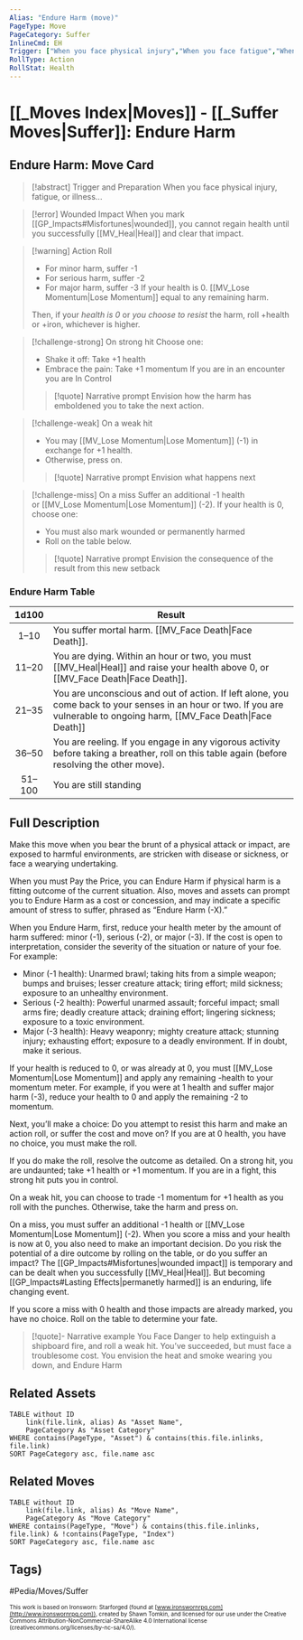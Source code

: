 ```yaml
---
Alias: "Endure Harm (move)"
PageType: Move
PageCategory: Suffer
InlineCmd: EH
Trigger: ["When you face physical injury","When you face fatigue","When you face illness"]
RollType: Action
RollStat: Health
---
```

# [[_Moves Index|Moves]] - [[_Suffer Moves|Suffer]]: Endure Harm

## Endure Harm: Move Card
>[!abstract]  Trigger and Preparation
>When you face physical injury, fatigue, or illness...

> [!error] Wounded Impact
> When you mark [[GP_Impacts#Misfortunes|wounded]], you cannot regain health until you successfully [[MV_Heal|Heal]] and clear that impact.

> [!warning] Action Roll
>-  For minor harm, suffer -1
>- For serious harm, suffer -2
>- For major harm, suffer -3
> If your health is 0. [[MV_Lose Momentum|Lose Momentum]] equal to any remaining harm.
> 
> Then, if your *health is 0* or *you choose to resist* the harm, roll +health or +iron, whichever is higher.

> [!challenge-strong] On strong hit
> Choose one:
>- Shake it off: Take +1 health
>- Embrace the pain: Take +1 momentum
>If you are in an encounter you are In Control
> > [!quote] Narrative prompt
> > Envision how the harm has emboldened you to take the next action.

> [!challenge-weak] On a weak hit
>-  You may [[MV_Lose Momentum|Lose Momentum]] (-1) in exchange for +1 health. 
>-  Otherwise, press on.
> > [!quote] Narrative prompt
> > Envision what happens next

> [!challenge-miss] On a miss
>  Suffer an additional -1 health or [[MV_Lose Momentum|Lose Momentum]] (-2). 
>  If your health is 0, choose one:
>- You must also mark wounded or permanently harmed
>- Roll on the table below.
> 
> > [!quote] Narrative prompt
> > Envision the consequence of the result from this new setback

### Endure Harm Table
| 1d100 | Result |
| :---: | --- |
| 1–10 | You suffer mortal harm. [[MV_Face Death\|Face Death]]. |
| 11–20 | You are dying. Within an hour or two, you must [[MV_Heal\|Heal]] and raise your health above 0, or [[MV_Face Death\|Face Death]]. |
| 21–35 | You are unconscious and out of action. If left alone, you come back to your senses in an hour or two. If you are vulnerable to ongoing harm, [[MV_Face Death\|Face Death]] |
| 36–50 | You are reeling. If you engage in any vigorous activity before taking a breather, roll on this table again (before resolving the other move). |
| 51–100 | You are still standing |

## Full Description
Make this move when you bear the brunt of a physical attack or impact, are exposed to harmful environments, are stricken with disease or sickness, or face a wearying undertaking. 

When you must Pay the Price, you can Endure Harm if physical harm is a fitting outcome of the current situation. Also, moves and assets can prompt you to Endure Harm as a cost or concession, and may indicate a specific amount of stress to suffer, phrased as “Endure Harm (-X).” 

When you Endure Harm, first, reduce your health meter by the amount of harm suffered: minor (-1), serious (-2), or major (-3). If the cost is open to interpretation, consider the severity of the situation or nature of your foe. For example: 
- Minor (-1 health): Unarmed brawl; taking hits from a simple weapon; bumps and bruises; lesser creature attack; tiring effort; mild sickness; exposure to an unhealthy environment. 
- Serious (-2 health): Powerful unarmed assault; forceful impact; small arms fire; deadly creature attack; draining effort; lingering sickness; exposure to a toxic environment. 
- Major (-3 health): Heavy weaponry; mighty creature attack; stunning injury; exhausting effort; exposure to a deadly environment. 
If in doubt, make it serious. 

If your health is reduced to 0, or was already at 0, you must [[MV_Lose Momentum|Lose Momentum]] and apply any remaining -health to your momentum meter. For example, if you were at 1 health and suffer major harm (-3), reduce your health to 0 and apply the remaining -2 to momentum. 

Next, you’ll make a choice: Do you attempt to resist this harm and make an action roll, or suffer the cost and move on? If you are at 0 health, you have no choice, you must make the roll. 

If you do make the roll, resolve the outcome as detailed. 
On a strong hit, you are undaunted; take +1 health or +1 momentum. If you are in a fight, this strong hit puts you in control.

On a weak hit, you can choose to trade -1 momentum for +1 health as you roll with the punches. Otherwise, take the harm and press on. 

On a miss, you must suffer an additional -1 health or [[MV_Lose Momentum|Lose Momentum]] (-2). When you score a miss and your health is now at 0, you also need to make an important decision. Do you risk the potential of a dire outcome by rolling on the table, or do you suffer an impact? The [[GP_Impacts#Misfortunes|wounded impact]] is temporary and can be dealt when you successfully [[MV_Heal|Heal]]. But becoming [[GP_Impacts#Lasting Effects|permanetly harmed]] is an enduring, life changing event. 

If you score a miss with 0 health and those impacts are already marked, you have no choice. Roll on the table to determine your fate. 

> [!quote]- Narrative example
> You Face Danger to help extinguish a shipboard fire, and roll a weak hit. You’ve succeeded, but must face a troublesome cost. You envision the heat and smoke wearing you down, and Endure Harm

## Related Assets
```dataview
TABLE without ID
	link(file.link, alias) As "Asset Name",
	PageCategory As "Asset Category"
WHERE contains(PageType, "Asset") & contains(this.file.inlinks, file.link)
SORT PageCategory asc, file.name asc
```

## Related Moves
```dataview
TABLE without ID
	link(file.link, alias) As "Move Name",
	PageCategory As "Move Category"
WHERE contains(PageType, "Move") & contains(this.file.inlinks, file.link) & !contains(PageType, "Index")
SORT PageCategory asc, file.name asc
```

## Tags)

#Pedia/Moves/Suffer 

<font size=-2>This work is based on Ironsworn: Starforged (found at [www.ironswornrpg.com](http://www.ironswornrpg.com)), created by Shawn Tomkin, and licensed for our use under the Creative Commons Attribution-NonCommercial-ShareAlike 4.0 International license  (creativecommons.org/licenses/by-nc-sa/4.0/).</font>
